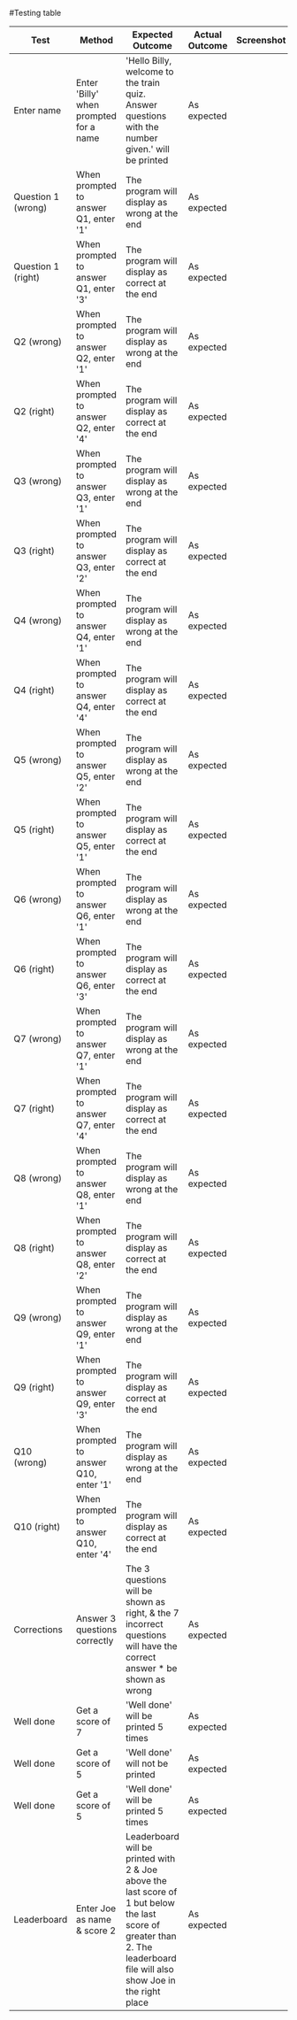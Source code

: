 #Testing table

Test | Method | Expected Outcome | Actual Outcome | Screenshot
------------ | ------------ | ------------ | ------------ | ------------
Enter name | Enter 'Billy' when prompted for a name | 'Hello Billy, welcome to the train quiz. Answer questions with the number given.' will be printed | As expected |
Question 1 (wrong) | When prompted to answer Q1, enter '1' | The program will display as wrong at the end | As expected |
Question 1 (right) | When prompted to answer Q1, enter '3' | The program will display as correct at the end | As expected |
Q2 (wrong) | When prompted to answer Q2, enter '1' | The program will display as wrong at the end | As expected |
Q2 (right) | When prompted to answer Q2, enter '4' | The program will display as correct at the end | As expected |
Q3 (wrong) | When prompted to answer Q3, enter '1' | The program will display as wrong at the end | As expected |
Q3 (right) | When prompted to answer Q3, enter '2' | The program will display as correct at the end | As expected |
Q4 (wrong) | When prompted to answer Q4, enter '1' | The program will display as wrong at the end | As expected |
Q4 (right) | When prompted to answer Q4, enter '4' | The program will display as correct at the end | As expected |
Q5 (wrong) | When prompted to answer Q5, enter '2' | The program will display as wrong at the end | As expected |
Q5 (right) | When prompted to answer Q5, enter '1' | The program will display as correct at the end | As expected |
Q6 (wrong) | When prompted to answer Q6, enter '1' | The program will display as wrong at the end | As expected |
Q6 (right) | When prompted to answer Q6, enter '3' | The program will display as correct at the end | As expected |
Q7 (wrong) | When prompted to answer Q7, enter '1' | The program will display as wrong at the end | As expected |
Q7 (right) | When prompted to answer Q7, enter '4' | The program will display as correct at the end | As expected |
Q8 (wrong) | When prompted to answer Q8, enter '1' | The program will display as wrong at the end | As expected |
Q8 (right) | When prompted to answer Q8, enter '2' | The program will display as correct at the end | As expected |
Q9 (wrong) | When prompted to answer Q9, enter '1' | The program will display as wrong at the end | As expected |
Q9 (right) | When prompted to answer Q9, enter '3' | The program will display as correct at the end | As expected |
Q10 (wrong) | When prompted to answer Q10, enter '1' | The program will display as wrong at the end | As expected |
Q10 (right) | When prompted to answer Q10, enter '4' | The program will display as correct at the end | As expected |
Corrections | Answer 3 questions correctly | The 3 questions will be shown as right, & the 7 incorrect questions will have the correct answer * be shown as wrong | As expected |
Well done | Get a score of 7 | 'Well done' will be printed 5 times | As expected |
Well done | Get a score of 5 | 'Well done' will not be printed | As expected |
Well done | Get a score of 5 | 'Well done' will be printed 5 times | As expected |
Leaderboard | Enter Joe as name & score 2 | Leaderboard will be printed with 2 & Joe above the last score of 1 but below the last score of greater than 2. The leaderboard file will also show Joe in the right place | As expected |
